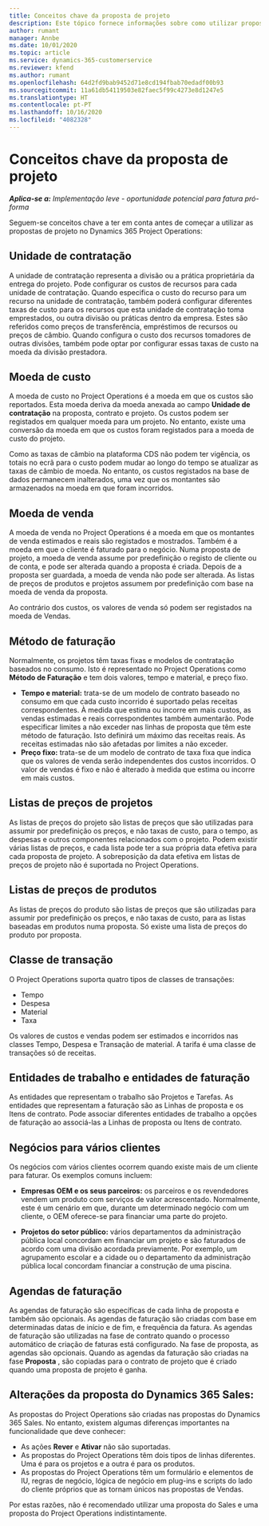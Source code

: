 ```yaml
---
title: Conceitos chave da proposta de projeto
description: Este tópico fornece informações sobre como utilizar propostas de projeto no Project Operations.
author: rumant
manager: Annbe
ms.date: 10/01/2020
ms.topic: article
ms.service: dynamics-365-customerservice
ms.reviewer: kfend
ms.author: rumant
ms.openlocfilehash: 64d2fd9bab9452d71e8cd194fbab70edadf00b93
ms.sourcegitcommit: 11a61db54119503e82faec5f99c4273e8d1247e5
ms.translationtype: HT
ms.contentlocale: pt-PT
ms.lasthandoff: 10/16/2020
ms.locfileid: "4082328"
---
```

# <a name="project-quote-key-concepts"></a>Conceitos chave da proposta de projeto

_**Aplica-se a:** Implementação leve - oportunidade potencial para fatura pró-forma_


Seguem-se conceitos chave a ter em conta antes de começar a utilizar as propostas de projeto no Dynamics 365 Project Operations:

## <a name="contracting-unit"></a>Unidade de contratação

A unidade de contratação representa a divisão ou a prática proprietária da entrega do projeto. Pode configurar os custos de recursos para cada unidade de contratação. Quando especifica o custo do recurso para um recurso na unidade de contratação, também poderá configurar diferentes taxas de custo para os recursos que esta unidade de contratação toma emprestados, ou outra divisão ou práticas dentro da empresa. Estes são referidos como preços de transferência, empréstimos de recursos ou preços de câmbio. Quando configura o custo dos recursos tomadores de outras divisões, também pode optar por configurar essas taxas de custo na moeda da divisão prestadora.

## <a name="cost-currency"></a>Moeda de custo

A moeda de custo no Project Operations é a moeda em que os custos são reportados. Esta moeda deriva da moeda anexada ao campo **Unidade de contratação** na proposta, contrato e projeto. Os custos podem ser registados em qualquer moeda para um projeto. No entanto, existe uma conversão da moeda em que os custos foram registados para a moeda de custo do projeto.

Como as taxas de câmbio na plataforma CDS não podem ter vigência, os totais no ecrã para o custo podem mudar ao longo do tempo se atualizar as taxas de câmbio de moeda. No entanto, os custos registados na base de dados permanecem inalterados, uma vez que os montantes são armazenados na moeda em que foram incorridos.

## <a name="sales-currency"></a>Moeda de venda

A moeda de venda no Project Operations é a moeda em que os montantes de venda estimados e reais são registados e mostrados. Também é a moeda em que o cliente é faturado para o negócio. Numa proposta de projeto, a moeda de venda assume por predefinição o registo de cliente ou de conta, e pode ser alterada quando a proposta é criada. Depois de a proposta ser guardada, a moeda de venda não pode ser alterada. As listas de preços de produtos e projetos assumem por predefinição com base na moeda de venda da proposta.

Ao contrário dos custos, os valores de venda só podem ser registados na moeda de Vendas.

## <a name="billing-method"></a>Método de faturação

Normalmente, os projetos têm taxas fixas e modelos de contratação baseados no consumo. Isto é representado no Project Operations como **Método de Faturação** e tem dois valores, tempo e material, e preço fixo.

- **Tempo e material:** trata-se de um modelo de contrato baseado no consumo em que cada custo incorrido é suportado pelas receitas correspondentes. À medida que estima ou incorre em mais custos, as vendas estimadas e reais correspondentes também aumentarão. Pode especificar limites a não exceder nas linhas de proposta que têm este método de faturação. Isto definirá um máximo das receitas reais. As receitas estimadas não são afetadas por limites a não exceder.
- **Preço fixo:** trata-se de um modelo de contrato de taxa fixa que indica que os valores de venda serão independentes dos custos incorridos. O valor de vendas é fixo e não é alterado à medida que estima ou incorre em mais custos.

## <a name="project-price-lists"></a>Listas de preços de projetos

As listas de preços do projeto são listas de preços que são utilizadas para assumir por predefinição os preços, e não taxas de custo, para o tempo, as despesas e outros componentes relacionados com o projeto. Podem existir várias listas de preços, e cada lista pode ter a sua própria data efetiva para cada proposta de projeto. A sobreposição da data efetiva em listas de preços de projeto não é suportada no Project Operations.

## <a name="product-price-lists"></a>Listas de preços de produtos

As listas de preços do produto são listas de preços que são utilizadas para assumir por predefinição os preços, e não taxas de custo, para as listas baseadas em produtos numa proposta. Só existe uma lista de preços do produto por proposta.

## <a name="transaction-classes"></a>Classe de transação

O Project Operations suporta quatro tipos de classes de transações:

- Tempo
- Despesa
- Material
- Taxa

Os valores de custos e vendas podem ser estimados e incorridos nas classes Tempo, Despesa e Transação de material. A tarifa é uma classe de transações só de receitas.

## <a name="work-entities-and-billing-entities"></a>Entidades de trabalho e entidades de faturação

As entidades que representam o trabalho são Projetos e Tarefas. As entidades que representam a faturação são as Linhas de proposta e os Itens de contrato. Pode associar diferentes entidades de trabalho a opções de faturação ao associá-las a Linhas de proposta ou Itens de contrato.

## <a name="multi-customer-deals"></a>Negócios para vários clientes

Os negócios com vários clientes ocorrem quando existe mais de um cliente para faturar. Os exemplos comuns incluem:

- **Empresas OEM e os seus parceiros:** os parceiros e os revendedores vendem um produto com serviços de valor acrescentado. Normalmente, este é um cenário em que, durante um determinado negócio com um cliente, o OEM oferece-se para financiar uma parte do projeto. 

- **Projetos do setor público:** vários departamentos da administração pública local concordam em financiar um projeto e são faturados de acordo com uma divisão acordada previamente. Por exemplo, um agrupamento escolar e a cidade ou o departamento da administração pública local concordam financiar a construção de uma piscina.

## <a name="invoice-schedules"></a>Agendas de faturação

As agendas de faturação são específicas de cada linha de proposta e também são opcionais. As agendas de faturação são criadas com base em determinadas datas de início e de fim, e frequência da fatura. As agendas de faturação são utilizadas na fase de contrato quando o processo automático de criação de faturas está configurado. Na fase de proposta, as agendas são opcionais. Quando as agendas da faturação são criadas na fase **Proposta** , são copiadas para o contrato de projeto que é criado quando uma proposta de projeto é ganha.

## <a name="changes-from-dynamics-365-sales-quote"></a>Alterações da proposta do Dynamics 365 Sales:

As propostas do Project Operations são criadas nas propostas do Dynamics 365 Sales. No entanto, existem algumas diferenças importantes na funcionalidade que deve conhecer:

- As ações **Rever** e **Ativar** não são suportadas.
- As propostas do Project Operations têm dois tipos de linhas diferentes. Uma é para os projetos e a outra é para os produtos.
- As propostas do Project Operations têm um formulário e elementos de IU, regras de negócio, lógica de negócio em plug-ins e scripts do lado do cliente próprios que as tornam únicos nas propostas de Vendas.

Por estas razões, não é recomendado utilizar uma proposta do Sales e uma proposta do Project Operations indistintamente.
